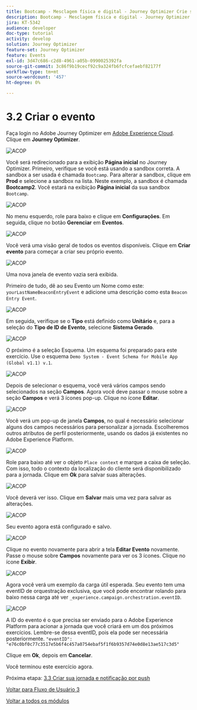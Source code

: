 ```yaml
---
title: Bootcamp - Mesclagem física e digital - Journey Optimizer Crie seu evento
description: Bootcamp - Mesclagem física e digital - Journey Optimizer Crie seu evento
jira: KT-5342
audience: developer
doc-type: tutorial
activity: develop
solution: Journey Optimizer
feature-set: Journey Optimizer
feature: Events
exl-id: 3d47c686-c2d8-4961-a05b-0990025392fa
source-git-commit: 3c86f9b19cecf92c9a324fb6fcfcefaebf82177f
workflow-type: tm+mt
source-wordcount: '457'
ht-degree: 0%

---
```


# 3.2 Criar o evento

Faça login no Adobe Journey Optimizer em [Adobe Experience Cloud](https://experience.adobe.com). Clique em **Journey Optimizer**.

![ACOP](./images/acophome.png)

Você será redirecionado para a exibição **Página inicial** no Journey Optimizer. Primeiro, verifique se você está usando a sandbox correta. A sandbox a ser usada é chamada `Bootcamp`. Para alterar a sandbox, clique em **Prod** e selecione a sandbox na lista. Neste exemplo, a sandbox é chamada **Bootcamp2**. Você estará na exibição **Página inicial** da sua sandbox `Bootcamp`.

![ACOP](./images/acoptriglp.png)

No menu esquerdo, role para baixo e clique em **Configurações**. Em seguida, clique no botão **Gerenciar** em **Eventos**.

![ACOP](./images/acopmenu.png)

Você verá uma visão geral de todos os eventos disponíveis. Clique em **Criar evento** para começar a criar seu próprio evento.

![ACOP](./images/emptyevent.png)

Uma nova janela de evento vazia será exibida.

Primeiro de tudo, dê ao seu Evento um Nome como este: `yourLastNameBeaconEntryEvent` e adicione uma descrição como esta `Beacon Entry Event`.

![ACOP](./images/eventdescription.png)

Em seguida, verifique se o **Tipo** está definido como **Unitário** e, para a seleção do **Tipo de ID de Evento**, selecione **Sistema Gerado**.

![ACOP](./images/eventidtype.png)

O próximo é a seleção Esquema. Um esquema foi preparado para este exercício. Use o esquema `Demo System - Event Schema for Mobile App (Global v1.1) v.1`.

![ACOP](./images/eventschema.png)

Depois de selecionar o esquema, você verá vários campos sendo selecionados na seção **Campos**. Agora você deve passar o mouse sobre a seção **Campos** e verá 3 ícones pop-up. Clique no ícone **Editar**.

![ACOP](./images/eventpayload.png)

Você verá um pop-up de janela **Campos**, no qual é necessário selecionar alguns dos campos necessários para personalizar a jornada.  Escolheremos outros atributos de perfil posteriormente, usando os dados já existentes no Adobe Experience Platform.

![ACOP](./images/eventfields.png)

Role para baixo até ver o objeto `Place context` e marque a caixa de seleção. Com isso, todo o contexto da localização do cliente será disponibilizado para a jornada. Clique em **Ok** para salvar suas alterações.

![ACOP](./images/eventpayloadbr.png)

Você deverá ver isso. Clique em **Salvar** mais uma vez para salvar as alterações.

![ACOP](./images/eventsave.png)

Seu evento agora está configurado e salvo.

![ACOP](./images/eventdone.png)

Clique no evento novamente para abrir a tela **Editar Evento** novamente. Passe o mouse sobre **Campos** novamente para ver os 3 ícones. Clique no ícone **Exibir**.

![ACOP](./images/viewevent.png)

Agora você verá um exemplo da carga útil esperada.
Seu evento tem uma eventID de orquestração exclusiva, que você pode encontrar rolando para baixo nessa carga até ver `_experience.campaign.orchestration.eventID`.

![ACOP](./images/payloadeventID.png)

A ID do evento é o que precisa ser enviado para o Adobe Experience Platform para acionar a jornada que você criará em um dos próximos exercícios. Lembre-se dessa eventID, pois ela pode ser necessária posteriormente.
`"eventID": "e76c0bf0c77c3517e5b6f4c457a0754ebaf5f1f6b9357d74e0d8e13ae517c3d5"`

Clique em **Ok**, depois em **Cancelar**.

Você terminou este exercício agora.

Próxima etapa: [3.3 Criar sua jornada e notificação por push](./ex3.md)

[Voltar para Fluxo de Usuário 3](./uc3.md)

[Voltar a todos os módulos](../../overview.md)
